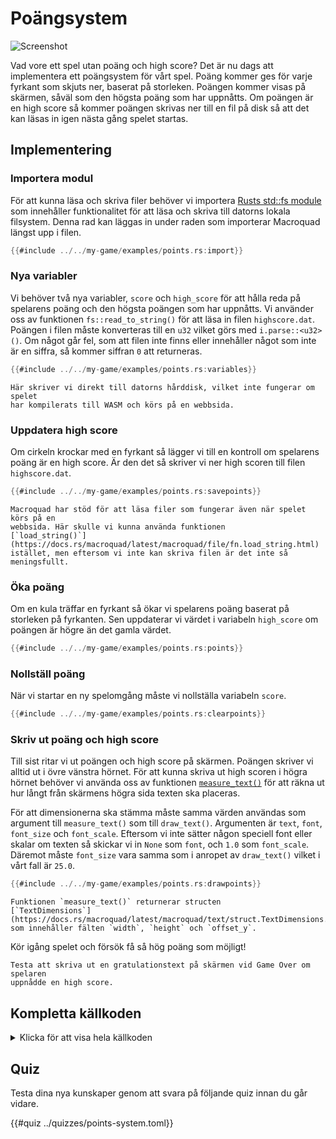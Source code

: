 # Poängsystem

![Screenshot](images/points.gif#center)

Vad vore ett spel utan poäng och high score? Det är nu dags att implementera
ett poängsystem för vårt spel. Poäng kommer ges för varje fyrkant som skjuts
ner, baserat på storleken. Poängen kommer visas på skärmen, såväl som den
högsta poäng som har uppnåtts. Om poängen är en high score så kommer poängen
skrivas ner till en fil på disk så att det kan läsas in igen nästa gång spelet
startas.

## Implementering

### Importera modul

För att kunna läsa och skriva filer behöver vi importera [Rusts std::fs
module](https://doc.rust-lang.org/std/fs/index.html) som innehåller
funktionalitet för att läsa och skriva till datorns lokala filsystem. Denna
rad kan läggas in under raden som importerar Macroquad längst upp i filen.

```rust
{{#include ../../my-game/examples/points.rs:import}}
```

### Nya variabler

Vi behöver två nya variabler, `score` och `high_score` för att hålla reda på
spelarens poäng och den högsta poängen som har uppnåtts. Vi använder oss av
funktionen `fs::read_to_string()` för att läsa in filen `highscore.dat`.
Poängen i filen måste konverteras till en `u32` vilket görs med
`i.parse::<u32>()`. Om något går fel, som att filen inte finns eller
innehåller något som inte är en siffra, så kommer siffran `0` att returneras.

```rust
{{#include ../../my-game/examples/points.rs:variables}}
```

```admonish note title="Notera"
Här skriver vi direkt till datorns hårddisk, vilket inte fungerar om spelet
har kompilerats till WASM och körs på en webbsida.
```

### Uppdatera high score

Om cirkeln krockar med en fyrkant så lägger vi till en kontroll om spelarens
poäng är en high score. Är den det så skriver vi ner high scoren till filen
`highscore.dat`.

```rust [hl,2-4]
{{#include ../../my-game/examples/points.rs:savepoints}}
```

```admonish note title="Notera"
Macroquad har stöd för att läsa filer som fungerar även när spelet körs på en
webbsida. Här skulle vi kunna använda funktionen
[`load_string()`](https://docs.rs/macroquad/latest/macroquad/file/fn.load_string.html)
istället, men eftersom vi inte kan skriva filen är det inte så meningsfullt.
```

### Öka poäng

Om en kula träffar en fyrkant så ökar vi spelarens poäng baserat på storleken
på fyrkanten. Sen uppdaterar vi värdet i variabeln `high_score` om poängen är
högre än det gamla värdet.

```rust [hl,4-5]
{{#include ../../my-game/examples/points.rs:points}}
```

### Nollställ poäng

När vi startar en ny spelomgång måste vi nollställa variabeln `score`.

```rust [hl,6]
{{#include ../../my-game/examples/points.rs:clearpoints}}
```

### Skriv ut poäng och high score

Till sist ritar vi ut poängen och high score på skärmen. Poängen skriver vi
alltid ut i övre vänstra hörnet. För att kunna skriva ut high scoren i högra
hörnet behöver vi använda oss av funktionen
[`measure_text()`](https://docs.rs/macroquad/latest/macroquad/text/fn.measure_text.html)
för att räkna ut hur långt från skärmens högra sida texten ska placeras.

För att dimensionerna ska stämma måste samma värden användas som argument till
`measure_text()` som till `draw_text()`. Argumenten är `text`, `font`,
`font_size` och `font_scale`. Eftersom vi inte sätter någon speciell font
eller skalar om texten så skickar vi in `None` som `font`, och `1.0` som
`font_scale`. Däremot måste `font_size` vara samma som i anropet av
`draw_text()` vilket i vårt fall är `25.0`.

```rust
{{#include ../../my-game/examples/points.rs:drawpoints}}
```

```admonish info
Funktionen `measure_text()` returnerar structen
[`TextDimensions`](https://docs.rs/macroquad/latest/macroquad/text/struct.TextDimensions.html)
som innehåller fälten `width`, `height` och `offset_y`.
```

Kör igång spelet och försök få så hög poäng som möjligt!

```admonish tip title="Utmaning" class="challenge"
Testa att skriva ut en gratulationstext på skärmen vid Game Over om spelaren
uppnådde en high score.
```

<div class="noprint">

## Kompletta källkoden

<details>
  <summary>Klicka för att visa hela källkoden</summary>

```rust
{{#include ../../my-game/examples/points.rs:all}}
```
</details>
</div>

## Quiz

Testa dina nya kunskaper genom att svara på följande quiz innan du går vidare.

{{#quiz ../quizzes/points-system.toml}}
